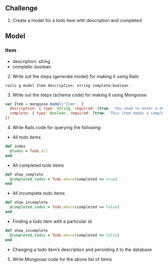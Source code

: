 ## Challenge

1. Create a model for a todo item with description and completed
## Model

### Item
- description: string
- complete: boolean

2. Write out the steps (generate model) for making it using Rails

``rails g model Item description: string complete:boolean``

3. Write out the steps (schema code) for making it using Mongoose

```Javascript
var Item = mongoose.model('Item', {
  description: { type: String, required: [true, 'You need to enter a description for this item.']},
  complete: { type: Boolean, required: [true, 'This item needs a completion status']}
})
```

4. Write Rails code for querying the following:
- All todo items
``` Ruby
def index
  @todos = Todo.all
end
```
- All completed todo items
``` Ruby
def show_complete
  @completed_todos = Todo.where(completed == true)
end
```
- All incomplete todo items
``` Ruby
def show_incomplete
  @completed_todos = Todo.where(completed == false)
end
```
- Finding a todo item with a particular id
``` Ruby
def show_incomplete
  @completed_todos = Todo.where(completed == false)
end
```
- Changing a todo item’s description and persisting it to the database

5. Write Mongoose code for the above list of items

